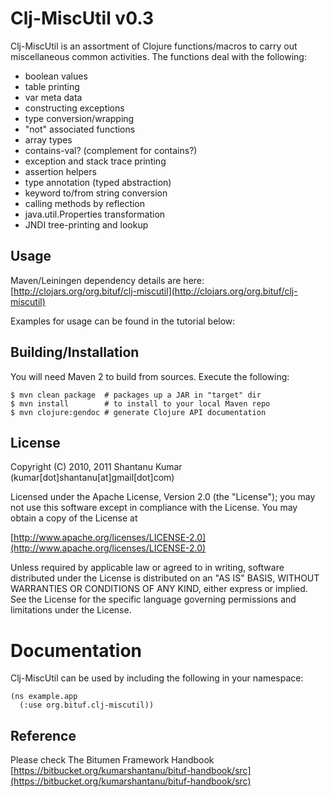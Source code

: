 # Clj-MiscUtil v0.3

Clj-MiscUtil is an assortment of Clojure functions/macros to carry out
miscellaneous common activities. The functions deal with the following:

* boolean values
* table printing
* var meta data
* constructing exceptions
* type conversion/wrapping
* "not" associated functions
* array types
* contains-val? (complement for contains?)
* exception and stack trace printing
* assertion helpers
* type annotation (typed abstraction)
* keyword to/from string conversion
* calling methods by reflection
* java.util.Properties transformation
* JNDI tree-printing and lookup


## Usage

Maven/Leiningen dependency details are here: [http://clojars.org/org.bituf/clj-miscutil](http://clojars.org/org.bituf/clj-miscutil)

Examples for usage can be found in the tutorial below:


## Building/Installation

You will need Maven 2 to build from sources. Execute the following:

    $ mvn clean package  # packages up a JAR in "target" dir
    $ mvn install        # to install to your local Maven repo
    $ mvn clojure:gendoc # generate Clojure API documentation


## License

   Copyright (C) 2010, 2011 Shantanu Kumar (kumar[dot]shantanu[at]gmail[dot]com)

   Licensed under the Apache License, Version 2.0 (the "License");
   you may not use this software except in compliance with the License.
   You may obtain a copy of the License at

   [http://www.apache.org/licenses/LICENSE-2.0](http://www.apache.org/licenses/LICENSE-2.0)

   Unless required by applicable law or agreed to in writing, software
   distributed under the License is distributed on an "AS IS" BASIS,
   WITHOUT WARRANTIES OR CONDITIONS OF ANY KIND, either express or implied.
   See the License for the specific language governing permissions and
   limitations under the License.


# Documentation

Clj-MiscUtil can be used by including the following in your namespace:

    (ns example.app
      (:use org.bituf.clj-miscutil))


## Reference

Please check The Bitumen Framework Handbook [https://bitbucket.org/kumarshantanu/bituf-handbook/src](https://bitbucket.org/kumarshantanu/bituf-handbook/src)
